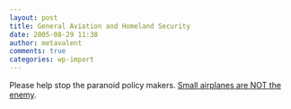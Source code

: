 ```yaml
---
layout: post
title: General Aviation and Homeland Security
date: 2005-08-29 11:38
author: metavalent
comments: true
categories: wp-import
---
```

Please help stop the paranoid policy makers.  <a href="https://www.aopa.org/whatsnew/newsitems/2002/020621_homeland_security.html">Small airplanes are NOT the enemy</a>.
